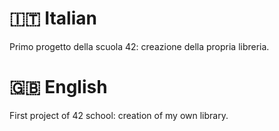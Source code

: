 <h1>🇮🇹 Italian</h1>

Primo progetto della scuola 42: creazione della propria libreria.

<h1>🇬🇧 English</h1>

First project of 42 school: creation of my own library.
